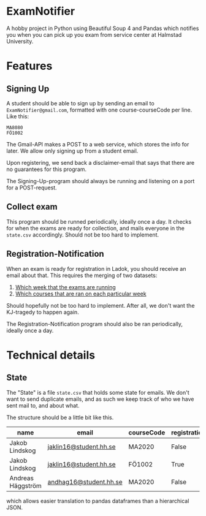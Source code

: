 # ExamNotifier

A hobby project in Python using Beautiful Soup 4 and Pandas which notifies you when you can pick up you exam from service center at Halmstad University.

# Features

## Signing Up

A student should be able to sign up by sending an email to `ExamNotifier@gmail.com`, formatted with one course-courseCode per line. Like this:

```
MA8080
FÖ1002
```

The Gmail-API makes a POST to a web service, which stores the info for later. We allow only signing up from a student email.

Upon registering, we send back a disclaimer-email that says that there are no guarantees for this program.

The Signing-Up-program should always be running and listening on a port for a POST-request.

## Collect exam

This program should be runned periodically, ideally once a day. It checks for when the exams are ready for collection, and mails everyone in the `state.csv` accordingly. Should not be too hard to implement.

## Registration-Notification

When an exam is ready for registration in Ladok, you should receive an email about that. This requires the merging of two datasets:

1. [Which week that the exams are running](https://www.hh.se/student/innehall-a-o/tenta.html)
2. [Which courses that are ran on each particular week](https://cloud.timeedit.net/hh/web/schema/ri1Q5052.html)

Should hopefully not be too hard to implement. After all, we don't want the KJ-tragedy to happen again.

The Registration-Notification program should also be ran periodically, ideally once a day.

# Technical details

## State

The "State" is a file `state.csv` that holds some state for emails. We don't want to send duplicate emails, and as such we keep track of who we have sent mail to, and about what.

The structure should be a little bit like this.

name              |email                 |courseCode  |registrationMail|collectMail
------------------|----------------------|------|----------------|-----------
Jakob Lindskog    |jaklin16@student.hh.se|MA2020|False           |False
Jakob Lindskog    |jaklin16@student.hh.se|FÖ1002|True            |False
Andreas Häggström |andhag16@student.hh.se|MA2020|False           |False

which allows easier translation to pandas dataframes than a hierarchical JSON.
